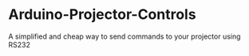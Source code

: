 # Arduino-Projector-Controls
A simplified and cheap way to send commands to your projector using RS232
